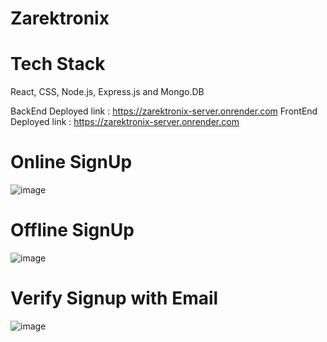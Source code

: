 # Zarektronix

# Tech Stack
React, CSS, Node.js, Express.js and Mongo.DB

BackEnd Deployed link : https://zarektronix-server.onrender.com
FrontEnd Deployed link : https://zarektronix-server.onrender.com

# Online SignUp
![image](https://github.com/kkalyankumar9/Zarektronix/assets/112814583/a92811e7-fd2c-45c6-8bbc-39f936795474)

# Offline SignUp
![image](https://github.com/kkalyankumar9/Zarektronix/assets/112814583/991e7754-fea8-4eb6-a2e5-83588877d75b)

# Verify Signup with Email
![image](https://github.com/kkalyankumar9/Zarektronix/assets/112814583/eccf3344-055a-41e9-8640-68899bc365ad)
